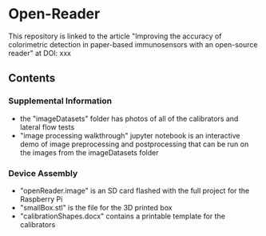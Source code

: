 # Open-Reader
This repository is linked to the article "Improving the accuracy of colorimetric detection in paper-based immunosensors with an open-source reader" at DOI: xxx
## Contents
### Supplemental Information
* the "imageDatasets" folder has photos of all of the calibrators and lateral flow tests
* "image processing walkthrough" jupyter notebook is an interactive demo of image preprocessing and postprocessing that can be run on the images from the imageDatasets folder
### Device Assembly
* "openReader.image" is an SD card flashed with the full project for the Raspberry Pi
* "smallBox.stl" is the file for the 3D printed box 
* "calibrationShapes.docx" contains a printable template for the calibrators
